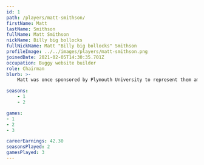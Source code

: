 ```yaml
---
id: 1
path: /players/matt-smithson/
firstName: Matt
lastName: Smithson
fullName: Matt Smithson
nickName: Billy big bollocks
fullNickName: Matt "Billy big bollocks" Smithson
profileImage: ../../images/players/matt-smithson.png
joinedDate: 2021-02-05T14:30:35.701Z
occupation: Buggy website builder
role: Chairman
blurb: >-
    Matt was once sponsored by Plymouth University to represent them amongst 9 other elite players in the National Student Tournament, hosted by Grovesnor casino in Bristol. He did shit. <br /> His biggest tournament win to date is circa $68. <br /> Despite his nick name, he in fact has small bollocks.

seasons:
    - 1
    - 2

games:
- 1
- 2
- 3

careerEarnings: 42.30
seasonsPlayed: 2
gamesPlayed: 3
---
```

